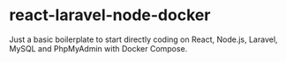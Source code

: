 # react-laravel-node-docker
Just a basic boilerplate to start directly coding on React, Node.js, Laravel, MySQL and PhpMyAdmin with Docker Compose.

